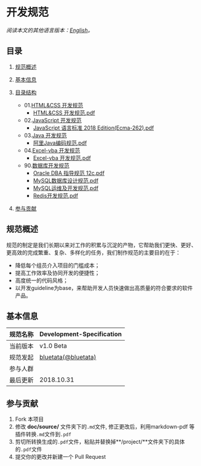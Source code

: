 # 开发规范

*阅读本文的其他语言版本：[English](README-en.md)。*

## 目录

1. [规范概述](#intro)
2. [基本信息](#profile)
3. [目录结构](#directory)
    * 01.[HTML&CSS 开发规范](/project/01.HTML&CSS)
        * [HTML&CSS 开发规范.pdf](/project/01.HTML&CSS)
    * 02.[JavaScript 开发规范](/02.JavaScript)
        * [JavaScript 语言标准 2018 Edition(Ecma-262).pdf](/project/02.JavaScript)
    * 03.[Java 开发规范](/project/03.Java)
        * [阿里Java编码规范.pdf](/project/03.Java)
    * 04.[Excel-vba 开发规范](/project/04.Excel-vba)
        * [Excel-vba 开发规范.pdf](/project/04.Excel-vba)
    * 90.[数据库开发规范](/project/90.DB)
        * [Oracle DBA 指导规范 12c.pdf](/project/90.DB)
        * [MySQL数据库设计规范.pdf](/project/90.DB)
        * [MySQL运维及开发规范.pdf](/project/90.DB)
        * [Redis开发规范.pdf](/project/90.DB)

4. [参与贡献](#contribution)

<a name="intro"></a>
## 规范概述

规范的制定是我们长期以来对工作的积累与沉淀的产物，它帮助我们更快、更好、更高效的完成繁重、复杂、多样化的任务，我们制作规范的主要目的在于：

* 降低每个组员介入项目的门槛成本；
* 提高工作效率及协同开发的便捷性；
* 高度统一的代码风格；
* 以开发guideline为base，来帮助开发人员快速做出高质量的符合要求的软件产品。

<a name="profile"></a>
## 基本信息

规范名称 | Development-Specification
--------|------|
当前版本 | v1.0 Beta
规范发起 | [bluetata(@bluetata)](https://blog.csdn.net/dietime1943)
参与人群 |  
最后更新 | 2018.10.31

<a name="contribution"></a>
## 参与贡献

1. Fork 本项目
2. 修改 **doc/source/** 文件夹下的`.md`文件, 修正更改后，利用markdown-pdf 等插件转换`.md`文件到`.pdf`
3. 剪切所转换生成的`.pdf`文件，粘贴并替换掉**/project/**文件夹下的具体的`.pdf`文件
4. 提交你的更改并新建一个 Pull Request
